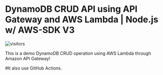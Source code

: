 # DynamoDB CRUD API using API Gateway and AWS Lambda | Node.js w/ AWS-SDK V3

![visitors](https://visitor-badge.glitch.me/badge?page_id=jacksonyuan-yt.dynamodb-crud-api-gateway)

This is a demo DynamoDB CRUD operation using AWS Lambda through Amazon API Gateway!

#It also use GitHub Actions.
